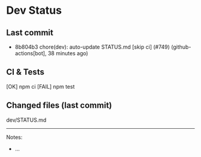 # Dev Status

## Last commit
- 8b804b3 chore(dev): auto-update STATUS.md [skip ci] (#749) (github-actions[bot], 38 minutes ago)
## CI & Tests
[OK] npm ci
[FAIL] npm test

## Changed files (last commit)
dev/STATUS.md

---
Notes:
- ...

